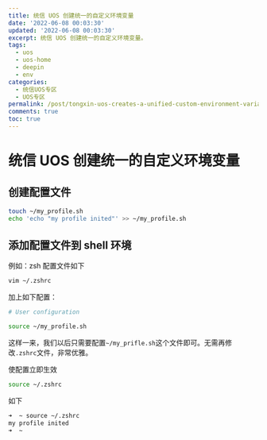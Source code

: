 ```yaml
---
title: 统信 UOS 创建统一的自定义环境变量
date: '2022-06-08 00:03:30'
updated: '2022-06-08 00:03:30'
excerpt: 统信 UOS 创建统一的自定义环境变量。
tags:
  - uos
  - uos-home
  - deepin
  - env
categories:
  - 统信UOS专区
  - UOS专区
permalink: /post/tongxin-uos-creates-a-unified-custom-environment-variable.html
comments: true
toc: true
---
```

# 统信 UOS 创建统一的自定义环境变量

## 创建配置文件

```bash
touch ~/my_profile.sh
echo 'echo "my profile inited"' >> ~/my_profile.sh
```

## 添加配置文件到 shell 环境

例如：zsh 配置文件如下

```bash
vim ~/.zshrc
```

加上如下配置：

```bash
# User configuration

source ~/my_profile.sh
```

这样一来，我们以后只需要配置`~/my_prifle.sh`这个文件即可。无需再修改`.zshrc`文件，非常优雅。

使配置立即生效

```bash
source ~/.zshrc
```

如下

```bash
➜  ~ source ~/.zshrc
my profile inited
➜  ~ 
```